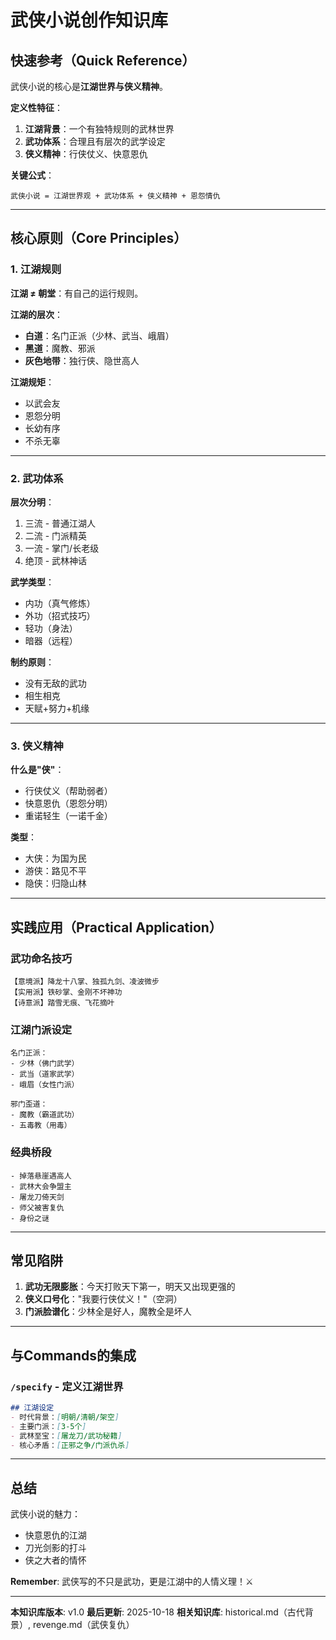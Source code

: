 # 武侠小说创作知识库

## 快速参考（Quick Reference）

武侠小说的核心是**江湖世界与侠义精神**。

**定义性特征**：
1. **江湖背景**：一个有独特规则的武林世界
2. **武功体系**：合理且有层次的武学设定
3. **侠义精神**：行侠仗义、快意恩仇

**关键公式**：
```
武侠小说 = 江湖世界观 + 武功体系 + 侠义精神 + 恩怨情仇
```

---

## 核心原则（Core Principles）

### 1. 江湖规则

**江湖 ≠ 朝堂**：有自己的运行规则。

**江湖的层次**：
- **白道**：名门正派（少林、武当、峨眉）
- **黑道**：魔教、邪派
- **灰色地带**：独行侠、隐世高人

**江湖规矩**：
- 以武会友
- 恩怨分明
- 长幼有序
- 不杀无辜

---

### 2. 武功体系

**层次分明**：
1. 三流 - 普通江湖人
2. 二流 - 门派精英
3. 一流 - 掌门/长老级
4. 绝顶 - 武林神话

**武学类型**：
- 内功（真气修炼）
- 外功（招式技巧）
- 轻功（身法）
- 暗器（远程）

**制约原则**：
- 没有无敌的武功
- 相生相克
- 天赋+努力+机缘

---

### 3. 侠义精神

**什么是"侠"**：
- 行侠仗义（帮助弱者）
- 快意恩仇（恩怨分明）
- 重诺轻生（一诺千金）

**类型**：
- 大侠：为国为民
- 游侠：路见不平
- 隐侠：归隐山林

---

## 实践应用（Practical Application）

### 武功命名技巧

```
【意境派】降龙十八掌、独孤九剑、凌波微步
【实用派】铁砂掌、金刚不坏神功
【诗意派】踏雪无痕、飞花摘叶
```

### 江湖门派设定

```
名门正派：
- 少林（佛门武学）
- 武当（道家武学）
- 峨眉（女性门派）

邪门歪道：
- 魔教（霸道武功）
- 五毒教（用毒）
```

### 经典桥段

```
- 掉落悬崖遇高人
- 武林大会争盟主
- 屠龙刀倚天剑
- 师父被害复仇
- 身份之谜
```

---

## 常见陷阱

1. **武功无限膨胀**：今天打败天下第一，明天又出现更强的
2. **侠义口号化**："我要行侠仗义！"（空洞）
3. **门派脸谱化**：少林全是好人，魔教全是坏人

---

## 与Commands的集成

### `/specify` - 定义江湖世界

```markdown
## 江湖设定
- 时代背景：[明朝/清朝/架空]
- 主要门派：[3-5个]
- 武林至宝：[屠龙刀/武功秘籍]
- 核心矛盾：[正邪之争/门派仇杀]
```

---

## 总结

武侠小说的魅力：
- 快意恩仇的江湖
- 刀光剑影的打斗
- 侠之大者的情怀

**Remember**: 武侠写的不只是武功，更是江湖中的人情义理！⚔️

---

**本知识库版本**: v1.0
**最后更新**: 2025-10-18
**相关知识库**: historical.md（古代背景）, revenge.md（武侠复仇）
